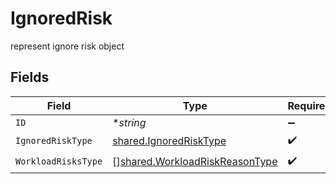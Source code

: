 # IgnoredRisk

represent ignore risk object


## Fields

| Field                                                                            | Type                                                                             | Required                                                                         | Description                                                                      |
| -------------------------------------------------------------------------------- | -------------------------------------------------------------------------------- | -------------------------------------------------------------------------------- | -------------------------------------------------------------------------------- |
| `ID`                                                                             | **string*                                                                        | :heavy_minus_sign:                                                               | N/A                                                                              |
| `IgnoredRiskType`                                                                | [shared.IgnoredRiskType](../../models/shared/ignoredrisktype.md)                 | :heavy_check_mark:                                                               | N/A                                                                              |
| `WorkloadRisksType`                                                              | [][shared.WorkloadRiskReasonType](../../models/shared/workloadriskreasontype.md) | :heavy_check_mark:                                                               | N/A                                                                              |